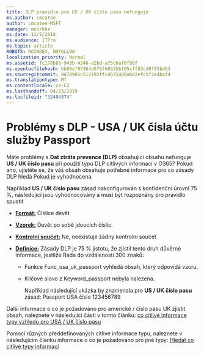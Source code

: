 ```yaml
---
title: DLP pravidlo pro US / UK číslo pasu nefunguje
ms.author: cmcatee
author: cmcatee-MSFT
manager: mnirkhe
ms.date: 11/5/2018
ms.audience: ITPro
ms.topic: article
ROBOTS: NOINDEX, NOFOLLOW
localization_priority: Normal
ms.assetid: fc178b8b-943b-4346-a2bd-a75c6af6f80f
ms.openlocfilehash: bb80ef07364a575f6032bb105cff83cd8f95bd63
ms.sourcegitcommit: 9d78905c512192ffc4675468abd2efc5f2e4baf4
ms.translationtype: MT
ms.contentlocale: cs-CZ
ms.lasthandoff: 04/23/2019
ms.locfileid: "32404374"
---
```

# <a name="problems-with-dlp---usuk-passport-numbers"></a>Problémy s DLP - USA / UK čísla účtu služby Passport

Máte problémy s **Dat ztráta prevence (DLP)** obsahující obsahu nefunguje **US / UK číslo pasu** při použití typu DLP citlivých informací v O365? Pokud ano, ujistěte se, že váš obsah obsahuje potřebné informace pro co zásady DLP hledá Pokud je vyhodnocena. 
  
Například **US / UK číslo pasu** zásad nakonfigurován s konfidenční úrovni 75 %, následující jsou vyhodnocovány a musí být rozpoznány pro pravidlo spustit 
  
- **[Formát:](https://docs.microsoft.com/office365/securitycompliance/what-the-sensitive-information-types-look-for#format-77)** Číslice devět 
    
- **[Vzorek:](https://docs.microsoft.com/office365/securitycompliance/what-the-sensitive-information-types-look-for#pattern-77)** Devět po sobě jdoucích číslic. 
    
- **[Kontrolní součet:](https://docs.microsoft.com/office365/securitycompliance/what-the-sensitive-information-types-look-for#checksum-76)** Ne, neexistuje žádný kontrolní součet 
    
- **[Definice:](https://docs.microsoft.com/office365/securitycompliance/what-the-sensitive-information-types-look-for#definition-77)** Zásady DLP je 75 % jistotu, že zjistil tento druh důvěrné informace, jestliže Rada do vzdálenosti 300 znaků: 
    
  - Funkce Func_usa_uk_passport vyhledá obsah, který odpovídá vzoru.
    
  - Klíčové slovo z Keyword_passport nebyla nalezena.
    
    Například následující ukázka by znamenala pro **US / UK číslo pasu** zásad: Passport USA číslo 123456789 
    
Další informace o co je požadováno pro americké / číslo pasu UK zjistit obsah, naleznete v následující části v tomto článku: [co citlivé informace typy vzhledu pro USA / UK číslo pasu](https://docs.microsoft.com/office365/securitycompliance/what-the-sensitive-information-types-look-for#us--uk-passport-number)
  
Pomocí různých předdefinovaných citlivé informace typu, naleznete v následujícím článku informace o co je požadováno pro jiné typy: [Hledat co citlivé typy informací](https://docs.microsoft.com/office365/securitycompliance/what-the-sensitive-information-types-look-for)
  

